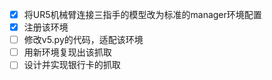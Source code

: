 - [x]  将UR5机械臂连接三指手的模型改为标准的manager环境配置 
- [x] 注册该环境
- [ ] 修改v5.py的代码，适配该环境
- [ ] 用新环境复现出该抓取
- [ ] 设计并实现银行卡的抓取